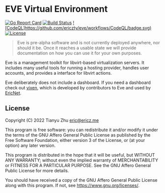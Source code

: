 # EVE Virtual Environment
[![Go Report Card](https://goreportcard.com/badge/github.com/ericzty/eve)](https://goreportcard.com/report/github.com/ericzty/eve)
[![Build Status](https://github.com/ericzty/eve/actions/workflows/makefile.yml/badge.svg)](https://github.com/ericzty/eve/actions/)
[![CodeQL]https://github.com/ericzty/eve/workflows/CodeQL/badge.svg)](https://github.com/ericzty/eve/actions/workflows/codeql.yml)
[![License](https://img.shields.io/github/license/ericzty/eve?style=plastic)](https://github.com/ericzty/eve/blob/main/COPYING)


> Eve is pre-alpha software and is not currently deployed anywhere, nor should it be. Once it reaches a usable state we will provide documentation on how you can use it for your own purposes.

Eve is a management toolkit for libvirt-based virtualization servers. It includes many useful tools for running a hosting provider, handles user accounts, and provides a interface for libvirt actions.

Eve deliberately does not include a dashboard. If you need a dashboard check out [vixen](https://github.com/lukewhrit/vixen), which is developed by contributors to Eve and used by [EricNet](https://as206628.net).

## License

Copyright (C) 2022 Tianyu Zhu <eric@ericz.me>

This program is free software: you can redistribute it and/or modify
it under the terms of the GNU Affero General Public License as published by
the Free Software Foundation, either version 3 of the License, or
(at your option) any later version.

This program is distributed in the hope that it will be useful,
but WITHOUT ANY WARRANTY; without even the implied warranty of
MERCHANTABILITY or FITNESS FOR A PARTICULAR PURPOSE.  See the
GNU Affero General Public License for more details.

You should have received a copy of the GNU Affero General Public License
along with this program.  If not, see <https://www.gnu.org/licenses/>.
